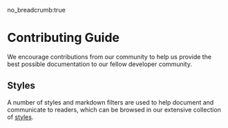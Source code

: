 no_breadcrumb:true

# Contributing Guide

We encourage contributions from our community to help us provide the best possible documentation to our fellow developer community. 

## Styles

A number of styles and markdown filters are used to help document and communicate to readers, which can be browsed in our extensive collection of [styles](specimen.md).
